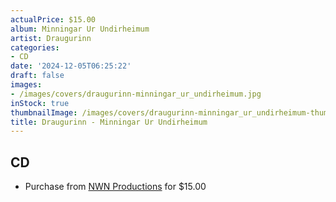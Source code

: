```yaml
---
actualPrice: $15.00
album: Minningar Ur Undirheimum
artist: Draugurinn
categories:
- CD
date: '2024-12-05T06:25:22'
draft: false
images:
- /images/covers/draugurinn-minningar_ur_undirheimum.jpg
inStock: true
thumbnailImage: /images/covers/draugurinn-minningar_ur_undirheimum-thumb.jpg
title: Draugurinn - Minningar Ur Undirheimum
---
```


## CD
* Purchase from [NWN Productions](http://shop.nwnprod.com/index.php?route=product/product&path=93&product_id=28198&sort=pd.name&order=ASC) for $15.00
